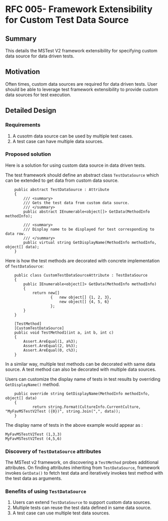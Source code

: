 # RFC 005- Framework Extensibility for Custom Test Data Source

## Summary
This details the MSTest V2 framework extensibility for specifying custom data source for data driven tests.

## Motivation
Often times, custom data sources are required for data driven tests. User should be able to leverage test framework extensibility to provide custom data sources for test execution.

## Detailed Design

### Requirements
1. A cusotm data source can be used by multiple test cases. 
2. A test case can have multiple data sources.

### Proposed solution
Here is a solution for using custom data source in data driven tests.

The test framework should define an abstract class `TestDataSource` which can be extended to get data from custom data source.
```
    public abstract TestDataSource : Attribute
    {
        /// <summary>
        /// Gets the test data from custom data source.
        /// </summary>
        public abstract IEnumerable<object[]> GetData(MethodInfo methodInfo);

        /// <summary>
        /// Display name to be displayed for test corresponding to data row.
        /// </summary>
        public virtual string GetDisplayName(MethodInfo methodInfo, object[] data);
    }
```

Here is how the test methods are decorated with concrete implementation of `TestDataSource`:
```
    public class CustomTestDataSourceAttribute : TestDataSource
    {
        public IEnumerable<object[]> GetData(MethodInfo methodInfo)
        {
            return new[]
                    {   new object[] {1, 2, 3},
                        new object[] {4, 5, 6}
                    };
        }
    }
```

```
    [TestMethod]
    [CustomTestDataSource]
    public void TestMethod1(int a, int b, int c)
    {
        Assert.AreEqual(1, a%3);
        Assert.AreEqual(2, b%3);
        Assert.AreEqual(0, c%3);
    }
```
In a similar way, multiple test methods can be decorated with same data source.
A test method can also be decorated with multiple data sources.

Users can customize the display name of tests in test results by overriding `GetDisplayName()` method.
```
    public override string GetDisplayName(MethodInfo methodInfo, object[] data)
    {
            return string.Format(CultureInfo.CurrentCulture, "MyFavMSTestV2Test ({0})", string.Join(",", data));
    }
```

The display name of tests in the above example would appear as :
```
MyFavMSTestV2Test (1,3,3)
MyFavMSTestV2Test (4,5,6)
```

###  Discovery of `TestDataSource` attributes
The MSTest v2 framework, on discovering a `TestMethod` probes additional attributes. On finding attributes inheriting from `TestDataSource`, framework invokes `GetData()` to fetch test data and iteratively invokes test method with the test data as arguments.

### Benefits of using `TestDataSource`
1. Users can extend `TestDataSource` to support custom data sources.
2. Multiple tests can reuse the test data defined in same data source.
3. A test case can use multiple test data sources.
